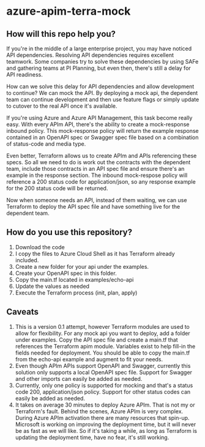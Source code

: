 # azure-apim-terra-mock
## How will this repo help you?
If you're in the middle of a large enterprise project, you may have noticed API dependencies. Resolving API dependencies requires excellent teamwork. Some companies try to solve these dependencies by using SAFe and gathering teams at PI Planning, but even then, there's still a delay for API readiness.

How can we solve this delay for API dependencies and allow development to continue? We can mock the API. By deploying a mock api, the dependent team can continue development and then use feature flags or simply update to cutover to the real API once it's available.

If you're using Azure and Azure API Management, this task become really easy. With every APIm API, there's the ability to create a mock-response inbound policy. This mock-response policy will return the example response contained in an OpenAPI spec or Swagger spec file based on a combination of status-code and media type.

Even better, Terraform allows us to create APIm and APIs referencing these specs. So all we need to do is work out the contracts with the dependent team, include those contracts in an API spec file and ensure there's an example in the response section. The inbound mock-respose policy will reference a 200 status code for application/json, so any response example for the 200 status code will be returned. 

Now when someone needs an API, instead of them waiting, we can use Terraform to deploy the API spec file and have something live for the dependent team.

## How do you use this repository?
1. Download the code
1. I copy the files to Azure Cloud Shell as it has Terraform already included.
1. Create a new folder for your api under the examples.
1. Create your OpenAPI spec in this folder.
1. Copy the main.tf located in examples/echo-api
1. Update the values as needed
1. Execute the Terraform process (init, plan, apply)

## Caveats
1. This is a version 0.1 attempt, however Terraform modules are used to allow for flexibility. For any mock api you want to deploy, add a folder under examples. Copy the API spec file and create a main.tf that references the Terraform apim module. Variables exist to help fill-in the fields needed for deployment. You should be able to copy the main.tf from the echo-api example and augment to fit your needs.
1. Even though APIm APIs support OpenAPI and Swagger, currently this solution only supports a local OpenAPI spec file. Support for Swagger and other imports can easily be added as needed.
1. Currently, only one policy is supported for mocking and that's a status code 200, application/json policy. Support for other status codes can easily be added as needed.
1. It takes on average 30 minutes to deploy Azure APIm. That is not my or Terraform's fault. Behind the scenes, Azure APIm is very complex. During Azure APIm activation there are many resources that spin-up. Microsoft is working on improving the deployment time, but it will never be as fast as we will like. So if it's taking a while, as long as Terraform is updating the deployment time, have no fear, it's still working.
